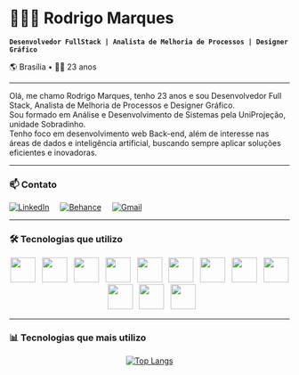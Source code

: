 # 👨🏾‍💻 Rodrigo Marques

**`Desenvolvedor FullStack | Analista de Melhoria de Processos | Designer Gráfico`**

🌎 Brasília • 🧑🏾 23 anos

---

Olá, me chamo Rodrigo Marques, tenho 23 anos e sou Desenvolvedor Full Stack, Analista de Melhoria de Processos e Designer Gráfico.  
Sou formado em Análise e Desenvolvimento de Sistemas pela UniProjeção, unidade Sobradinho.  
Tenho foco em desenvolvimento web Back-end, além de interesse nas áreas de dados e inteligência artificial, buscando sempre aplicar soluções eficientes e inovadoras.

---

### 📫 Contato

<div align="left">

[![LinkedIn](https://img.shields.io/badge/-LinkedIn-0A66C2?style=for-the-badge&logo=linkedin&logoColor=white)](https://www.linkedin.com/in/rodrigomarquezz)
&nbsp;&nbsp;&nbsp;
[![Behance](https://img.shields.io/badge/-Behance-1769FF?style=for-the-badge&logo=behance&logoColor=white)](https://www.behance.net/mxrqzz)
&nbsp;&nbsp;&nbsp;
[![Gmail](https://img.shields.io/badge/-Gmail-D14836?style=for-the-badge&logo=gmail&logoColor=white)](mailto:rodrigo.marqsrf@gmail.com)

</div>

---

### 🛠️ Tecnologias que utilizo

<div align="center">

<img src="https://cdn.jsdelivr.net/gh/devicons/devicon@latest/icons/python/python-original.svg" height="45px" />
&nbsp;
<img src="https://cdn.jsdelivr.net/gh/devicons/devicon@latest/icons/flask/flask-original.svg" height="45px" />
&nbsp;
<img src="https://cdn.jsdelivr.net/gh/devicons/devicon@latest/icons/java/java-original.svg" height="45px"/>
&nbsp;
<img src="https://cdn.jsdelivr.net/gh/devicons/devicon@latest/icons/mysql/mysql-original-wordmark.svg" height="45px"/>
&nbsp;
<img src="https://cdn.jsdelivr.net/gh/devicons/devicon@latest/icons/javascript/javascript-original.svg" height="45px"/>
&nbsp;
<img src="https://cdn.jsdelivr.net/gh/devicons/devicon@latest/icons/react/react-original.svg" height="45px"/>
&nbsp;
<img src="https://cdn.jsdelivr.net/gh/devicons/devicon@latest/icons/html5/html5-plain.svg" height="45px"/>
&nbsp;
<img src="https://cdn.jsdelivr.net/gh/devicons/devicon@latest/icons/css3/css3-plain.svg" height="45px"/>
&nbsp;
<img src="https://cdn.jsdelivr.net/gh/devicons/devicon@latest/icons/figma/figma-original.svg" height="45px"/>
&nbsp;
<img src="https://cdn.jsdelivr.net/gh/devicons/devicon@latest/icons/photoshop/photoshop-original.svg" height="45px" />
&nbsp;
<img src="https://cdn.jsdelivr.net/gh/devicons/devicon@latest/icons/illustrator/illustrator-plain.svg" height="45px"/>
&nbsp;
<img src="https://cdn.jsdelivr.net/gh/devicons/devicon@latest/icons/git/git-original.svg" height="45px"/>

</div>

---

### 📊 Tecnologias que mais utilizo

<div align="center">

[![Top Langs](https://github-readme-stats.vercel.app/api/top-langs/?username=Mxrqzz&layout=normal&theme=merko)](https://github.com/anuraghazra/github-readme-stats)

</div>
